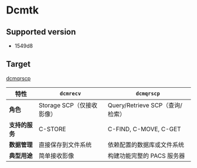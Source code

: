 # Dcmtk

## Supported version

- 1549d8

## Target

[dcmqrscp](https://support.dcmtk.org/docs-354/dcmqrscp.html)

| **特性**       | `dcmrecv`                 | `dcmqrscp`                      |
| -------------- | ------------------------- | ------------------------------- |
| **角色**       | Storage SCP（仅接收影像） | Query/Retrieve SCP（查询/检索） |
| **支持的服务** | C-STORE                   | C-FIND, C-MOVE, C-GET           |
| **数据管理**   | 直接保存到文件系统        | 依赖配置的数据库或文件系统      |
| **典型用途**   | 简单接收影像              | 构建功能完整的 PACS 服务器      |
